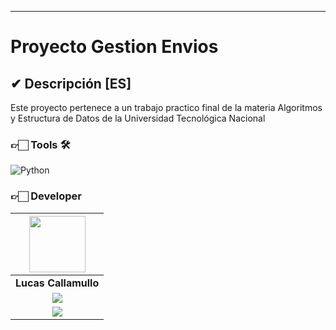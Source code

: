

<hr>

# Proyecto Gestion Envios


## ✔ Descripción [ES]

Este proyecto pertenece a un trabajo practico final de la materia Algoritmos y Estructura de Datos de la Universidad Tecnológica Nacional


### 👉🏻 Tools 🛠️

![Python](https://img.shields.io/badge/python-%2314354C.svg?style=for-the-badge&logo=python&logoColor=white)


### 👉🏻 Developer
| <img src="https://media.licdn.com/dms/image/v2/C4D03AQGpdRZhfOFJbw/profile-displayphoto-shrink_800_800/profile-displayphoto-shrink_800_800/0/1598037671414?e=1730332800&v=beta&t=jE0LTqLNrvhUGnWoUorSdQJKk2ZTm3AO3CNuf4KcUcI" width=90> |
|:-:|
| **Lucas Callamullo** |
| <a href="https://github.com/LucasCallamullo"> <img src="https://img.shields.io/badge/github-%23121011.svg?&style=for-the-badge&logo=github&logoColor=white"/></a> |
| <a href="https://www.linkedin.com/in/lucas-callamullo/"> <img src="https://img.shields.io/badge/linkedin%20-%230077B5.svg?&style=for-the-badge&logo=linkedin&logoColor=white"/></a> | 


